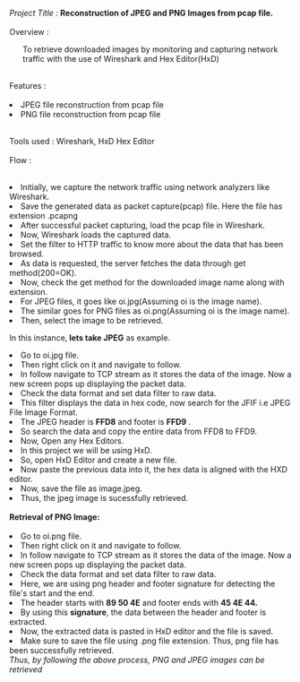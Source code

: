 <i>Project Title : </i>
     <strong>Reconstruction of JPEG and PNG Images from pcap file.</strong><br>
     <br>
Overview : <br>
       <ol> To retrieve downloaded images by monitoring and capturing network traffic with the use of Wireshark and Hex Editor(HxD) </ol><br>
      Features : </i><br>
       <br>
       <li> JPEG file reconstruction from pcap file
       <li> PNG file reconstruction from pcap file</li><br>

Tools used :</i> Wireshark, HxD Hex Editor<br>
<br>
Flow :</i> <br>
<br>
<li> Initially, we capture the network traffic using network analyzers like Wireshark. 
       <li> Save the generated data as packet capture(pcap) file. Here the file has extension .pcapng
<li>After successful packet capturing, load the pcap file in Wireshark.
<li> Now, Wireshark loads the captured data.
        <li>Set the filter to HTTP traffic to know more about the data that has been browsed.
<li> As data is requested, the server fetches the data through get method(200=OK).
<li>Now, check the get method for the downloaded image name along with extension.
<li>For JPEG files, it goes like oi.jpg(Assuming oi is the image name).
<li>The similar goes for PNG files as oi.png(Assuming oi is the image name).
<li>Then, select the image to be retrieved.
<p>In this instance,<strong> lets take JPEG</strong> as example.</p>
<li> Go to oi.jpg file.
<li> Then right click on it and navigate to follow.
<li> In follow navigate to TCP stream as it stores the data of the image. Now a new screen pops up displaying the packet data.
<li> Check the data format and set data filter to raw data.
<li> This filter displays the data in hex code, now search for the JFIF i.e JPEG File Image Format.
 <li> The JPEG header is <strong>FFD8</strong> and footer is <strong> FFD9</strong> .
<li> So search the data and copy the entire data from FFD8 to FFD9.
<li> Now, Open any Hex Editors.
<li> In this project we will be using HxD.
<li> So, open HxD Editor and create a new file.
<li> Now paste the previous data into it, the hex data is aligned with the HXD editor.
<li> Now, save the file as image.jpeg.
<li> Thus, the jpeg image is sucessfully retrieved. <br>
<br>
<strong>Retrieval of PNG Image:</strong>
<br><br>
<li>Go to oi.png file.
<li> Then right click on it and navigate to follow.
<li> In follow navigate to TCP stream as it stores the data of the image. Now a new screen pops up displaying the packet data.
<li> Check the data format and set data filter to raw data.
<li> Here, we are using png header and footer signature for detecting the file's start and the end.
<li> The header starts with <strong>89 50 4E</strong> and footer ends with <strong>45 4E 44.</strong>
<li> By using this <strong>signature</strong>, the data between the header and footer is extracted.
<li> Now, the extracted data is pasted in HxD editor and the file is saved.
<li> Make sure to save the file using .png file extension. Thus, png file has been successfully retrieved.
<br>
<i>Thus, by following the above process, PNG and JPEG images can be retrieved </i>
